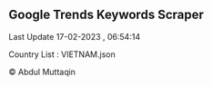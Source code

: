 

## Google Trends Keywords Scraper 
 
Last Update 17-02-2023 , 06:54:14

Country List :
VIETNAM.json



© Abdul Muttaqin 
